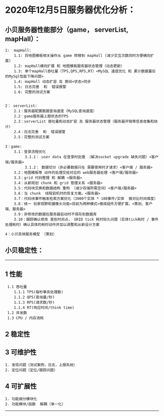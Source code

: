 # 2020年12月5日服务器优化分析：

## 小贝服务器性能部分（game， serverList, mapHall）：
    1:  mapHall:
        1.1: 将地图模板相关操作从 game 转移到 mapHall (减少交互次数同时方便横向扩展)
        1.2: mapHall横向扩展 和 地图模板服务器状态管理（动态更新）
        1.3: 单个mapHall吞吐量（TPS,QPS,RPS,RT）<MySQL 速度优化 和 累计数据量后的MySql性能下降问题>
        1.4: mapHall 动态扩容 及 房间<状态>同步
        1.5: 日志完善  和  错误报警
        1.6: 完整的测试方案
        
        
    2： serverList:
        2.1：服务器配置数据查询速度（MySQL查询速度）
        2.2：game服务器上报状态的TPS
        2.3：serverList 吞吐量和动态扩容 及 服务器状态管理（服务器开销等信息收集和统计）
        2.4：日志完善  和  错误报警
        2.5：完整的测试方案

    3：game:
        3.1：登录流程优化
             3.1.1： user data 在登录时处理 （解决socket upgrade 缺失问题）<客户端/服务器>
             3.1.2： 数据切分（非必要数据只在 需要使用时才请求）<客户端 / 服务器>
        3.2：地图模板等 动作的处理交给对应的 web服务器处理 <客户端/服务器>
        3.3：grid 代码整理 和 解耦 <服务器>
        3.4：从新规划 chunk 和 grid 管理关系 <服务器>     
        3.5：代码块交换和数据结构 重构 （减少存储所需空间）<客户端/服务器>
        3.6：当 chunk  线程宕机时的恢复方案。<服务器>
        3.7：代码块事件触发检索方案优化（3000个实体 * 100事件/实体  做对比时间维度）
        3.8：统一 玩家视野和摄像头功能<目前为两种模式>做成组件方便扩展，<策划、客户端、服务器>
        3.9：非修改的数据在服务器启动时不保存到数据库
        3.10：跟踪确认修改 某些时间点， GRID tick 耗时较久问题（实体tick耗时 / 事件处理耗时）确认具体的耗时动作并加以调整和从新设计方案

    4：小贝具体服务模型 （策划）

            
## 小贝稳定性：

    









----

##  1 性能
     1.1 吞吐量 
        1.1.1 TPS(每秒事务处理数)
        1.1.2 QPS(查询量/秒)
        1.1.3 RPS(请求数/秒)
        1.1.4 RT(响应时间/think time)
     1.2 并发数     
     1.3 CPU / 内存消耗
    

## 2 稳定性

## 3 可维护性
    1. 发现问题（测试案例，日志，上报系统）
    2. 定位问题（定位/跟踪问题）

## 4 可扩展性
    1. 功能细分模块化
    2. 功能模块/函数  解耦（单一化）

----



